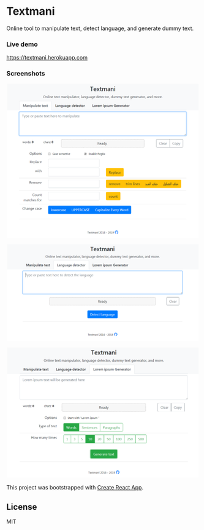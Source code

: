 # Textmani

Online tool to manipulate text, detect language, and generate dummy text.

### Live demo

https://textmani.herokuapp.com

### Screenshots

<p align="center">
<img width="500" src="screenshots/manipulator.png">
</p>

<p align="center">
<img width="500" src="screenshots/language_detector.png">
</p>

<p align="center">
<img width="500" src="screenshots/text_generator.png">
</p>

This project was bootstrapped with [Create React App](https://github.com/facebook/create-react-app).

## License

MIT
